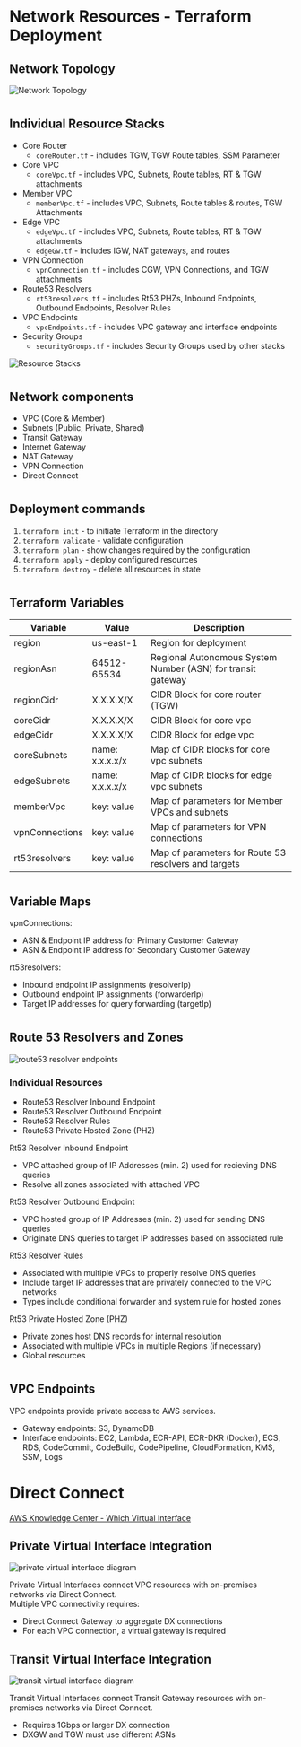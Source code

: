 # Network Resources - Terraform Deployment

## Network Topology

![Network Topology](./assets/networkTopology.png)

#
## Individual Resource Stacks
- Core Router
  * `coreRouter.tf` - includes TGW, TGW Route tables, SSM Parameter
- Core VPC
  * `coreVpc.tf` - includes VPC, Subnets, Route tables, RT & TGW attachments
- Member VPC
  * `memberVpc.tf` - includes VPC, Subnets, Route tables & routes, TGW Attachments
- Edge VPC
  * `edgeVpc.tf` - includes VPC, Subnets, Route tables, RT & TGW attachments
  * `edgeGw.tf` - includes IGW, NAT gateways, and routes
- VPN Connection
  * `vpnConnection.tf` - includes CGW, VPN Connections, and TGW attachments
- Route53 Resolvers
  * `rt53resolvers.tf` - includes Rt53 PHZs, Inbound Endpoints, Outbound Endpoints, Resolver Rules
- VPC Endpoints
  * `vpcEndpoints.tf` - includes VPC gateway and interface endpoints
- Security Groups
  * `securityGroups.tf` - includes Security Groups used by other stacks

![Resource Stacks](./assets/resourceStacks.png)

#
## Network components
- VPC (Core & Member)
- Subnets (Public, Private, Shared)
- Transit Gateway
- Internet Gateway
- NAT Gateway
- VPN Connection
- Direct Connect

#
## Deployment commands

1. `terraform init` - to initiate Terraform in the directory
2. `terraform validate` - validate configuration
3. `terraform plan` - show changes required by the configuration
4. `terraform apply` - deploy configured resources
5. `terraform destroy` - delete all resources in state

#
## Terraform Variables

Variable | Value | Description
------------ | ------------- | -------------
region | us-east-1 | Region for deployment
regionAsn | 64512-65534 | Regional Autonomous System Number (ASN) for transit gateway
regionCidr | X.X.X.X/X | CIDR Block for core router (TGW)
coreCidr | X.X.X.X/X | CIDR Block for core vpc
edgeCidr | X.X.X.X/X | CIDR Block for edge vpc 
coreSubnets | name: x.x.x.x/x | Map of CIDR blocks for core vpc subnets
edgeSubnets | name: x.x.x.x/x | Map of CIDR blocks for edge vpc subnets
memberVpc | key: value | Map of parameters for Member VPCs and subnets
vpnConnections | key: value | Map of parameters for VPN connections
rt53resolvers | key: value | Map of parameters for Route 53 resolvers and targets

#
## Variable Maps

vpnConnections:
- ASN & Endpoint IP address for Primary Customer Gateway
- ASN & Endpoint IP address for Secondary Customer Gateway

rt53resolvers:
- Inbound endpoint IP assignments (resolverIp)
- Outbound endpoint IP assignments (forwarderIp)
- Target IP addresses for query forwarding (targetIp)

#
## Route 53 Resolvers and Zones

![route53 resolver endpoints](./assets/resolverEndpoints.png )

### Individual Resources
- Route53 Resolver Inbound Endpoint
- Route53 Resolver Outbound Endpoint
- Route53 Resolver Rules
- Route53 Private Hosted Zone (PHZ)

Rt53 Resolver Inbound Endpoint
- VPC attached group of IP Addresses (min. 2) used for recieving DNS queries
- Resolve all zones associated with attached VPC

Rt53 Resolver Outbound Endpoint
- VPC hosted group of IP Addresses (min. 2) used for sending DNS queries
- Originate DNS queries to target IP addresses based on associated rule

Rt53 Resolver Rules
- Associated with multiple VPCs to properly resolve DNS queries
- Include target IP addresses that are privately connected to the VPC networks
- Types include conditional forwarder and system rule for hosted zones

Rt53 Private Hosted Zone (PHZ)  
- Private zones host DNS records for internal resolution
- Associated with multiple VPCs in multiple Regions (if necessary)
- Global resources

#
## VPC Endpoints

VPC endpoints provide private access to AWS services. 

- Gateway endpoints: S3, DynamoDB
- Interface endpoints: EC2, Lambda, ECR-API, ECR-DKR (Docker), ECS, RDS, 
  CodeCommit, CodeBuild, CodePipeline, CloudFormation, KMS, SSM, Logs

#
# Direct Connect

[AWS Knowledge Center - Which Virtual Interface](https://aws.amazon.com/premiumsupport/knowledge-center/public-private-interface-dx/)

## Private Virtual Interface Integration
![private virtual interface diagram](./assets/privateVif.png )

Private Virtual Interfaces connect VPC resources with on-premises networks via Direct Connect.  
Multiple VPC connectivity requires:
- Direct Connect Gateway to aggregate DX connections
- For each VPC connection, a virtual gateway is required
  
## Transit Virtual Interface Integration
![transit virtual interface diagram](./assets/transitVif.png )
  
Transit Virtual Interfaces connect Transit Gateway resources with on-premises networks via Direct Connect.
* Requires 1Gbps or larger DX connection
* DXGW and TGW must use different ASNs